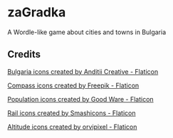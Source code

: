 # zaGradka
A Wordle-like game about cities and towns in Bulgaria


## Credits
<a href="https://www.flaticon.com/free-icons/bulgaria" title="bulgaria icons">Bulgaria icons created by Anditii Creative - Flaticon</a>

<a href="https://www.flaticon.com/free-icons/compass" title="compass icons">Compass icons created by Freepik - Flaticon</a>

<a href="https://www.flaticon.com/free-icons/population" title="population icons">Population icons created by Good Ware - Flaticon</a>

<a href="https://www.flaticon.com/free-icons/rail" title="rail icons">Rail icons created by Smashicons - Flaticon</a>

<a href="https://www.flaticon.com/free-icons/altitude" title="altitude icons">Altitude icons created by orvipixel - Flaticon</a>
